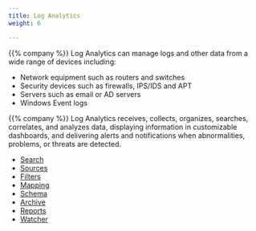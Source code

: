 ```yaml
---
title: Log Analytics
weight: 6

---
```


{{% company %}} Log Analytics can manage logs and other data from a wide range of devices including:
* Network equipment such as routers and switches
* Security devices such as firewalls, IPS/IDS and APT
* Servers such as email or AD servers
* Windows Event logs

{{% company %}} Log Analytics receives, collects, organizes, searches, correlates, and analyzes data, displaying information in customizable dashboards, and delivering alerts and notifications when abnormalities, problems, or threats are detected.

* <a href="/cloud_vista/loganalytics/search">Search</a>
* <a href="/cloud_vista/loganalytics/sources">Sources</a>
* <a href="/cloud_vista/loganalytics/filters">Filters</a>
* <a href="/cloud_vista/loganalytics/mapping">Mapping</a>
* <a href="/cloud_vista/loganalytics/schema">Schema</a>
* <a href="/cloud_vista/loganalytics/archive">Archive</a>
* <a href="/cloud_vista/loganalytics/reports">Reports</a>
* <a href="/cloud_vista/loganalytics/watcher">Watcher</a>
